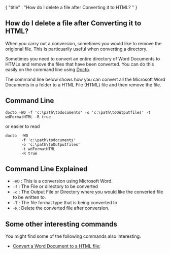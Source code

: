 {
    "title" : "How do I delete a file after Converting it to  HTML?  " 
}

How do I delete a file after Converting it to  HTML?        
-

When you carry out a conversion, sometimes you would like to remove the origional file.  This is particuarily useful when converting a directory.       

Sometimes you need to convert an entire directory of Word Documents to HTMLs and remove the files that have been converted.  You can do this easily on the command line using [Docto](https://github.com/tobya/docto). 

The command line below shows how you can convert all the Microsoft Word Documents in a folder to a HTML File (HTML) file and then remove the file.

Command Line 
-

 ````
 docto -WD -f 'c:\path\todocuments' -o 'c:\path\toOutputfiles' -t wdFormatHTML -R true
 ````
 or easier to read
 ````
 docto  -WD 
        -f 'c:\path\todocuments' 
        -o 'c:\path\toOutputfiles' 
        -t wdFormatHTML
        -R true
 ````

Command Line Explained 
-

 - `-WD` :  This is a conversion using Microsoft Word. 
 - `-f` :  The File or directory to be converted 
 - `-o` :  The Output File or Directory where you would like the converted file to be written to.
 - `-T` :  The file format type that is being converted to
 - `-R` :  Delete the converted file after conversion.




Some other interesting commands
-

You might find some of the following commands also interesting.

- [Convert a Word Document to a HTML file](ConvertDocToFileHTML.md);
    

